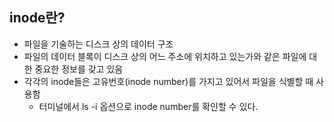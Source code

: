 ## inode란?
- 파일을 기술하는 디스크 상의 데이터 구조
- 파일의 데이터 블록이 디스크 상의 어느 주소에 위치하고 있는가와 같은 파일에 대한 중요한 정보를 갖고 있음
- 각각의 inode들은 고유번호(inode number)를 가지고 있어서 파일을 식별할 때 사용함
	- 터미널에서 ls -i 옵션으로 inode number를 확인할 수 있다.